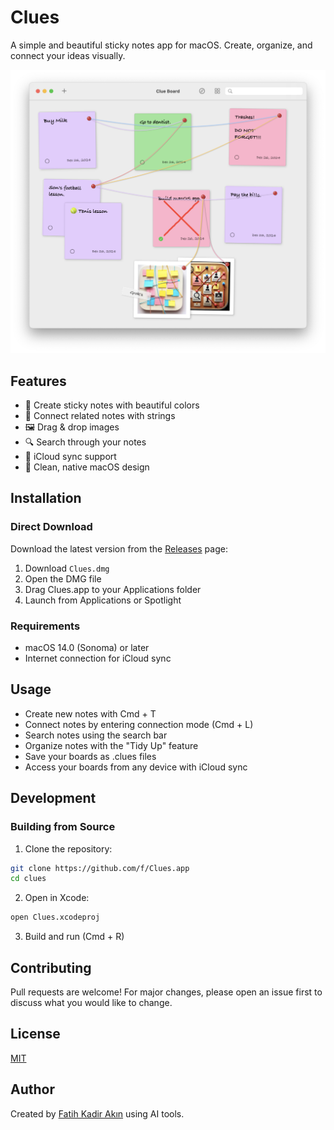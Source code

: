 # Clues

A simple and beautiful sticky notes app for macOS. Create, organize, and connect your ideas visually.

![Clues App Screenshot](screenshots/main.png)

## Features

- 📝 Create sticky notes with beautiful colors
- 🔗 Connect related notes with strings
- 🖼️ Drag & drop images
- 🔍 Search through your notes
- 📱 iCloud sync support
- 🎨 Clean, native macOS design

## Installation

### Direct Download

Download the latest version from the [Releases](https://github.com/f/Clues.app/releases) page:

1. Download `Clues.dmg`
2. Open the DMG file
3. Drag Clues.app to your Applications folder
4. Launch from Applications or Spotlight

### Requirements

- macOS 14.0 (Sonoma) or later
- Internet connection for iCloud sync

## Usage

- Create new notes with Cmd + T
- Connect notes by entering connection mode (Cmd + L)
- Search notes using the search bar
- Organize notes with the "Tidy Up" feature
- Save your boards as .clues files
- Access your boards from any device with iCloud sync

## Development

### Building from Source

1. Clone the repository:
```bash
git clone https://github.com/f/Clues.app
cd clues
```

2. Open in Xcode:
```bash
open Clues.xcodeproj
```

3. Build and run (Cmd + R)

## Contributing

Pull requests are welcome! For major changes, please open an issue first to discuss what you would like to change.

## License

[MIT](LICENSE)

## Author

Created by [Fatih Kadir Akın](https://x.com/fkadev) using AI tools. 
